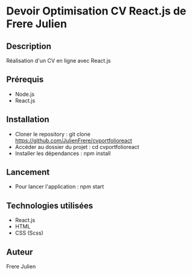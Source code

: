 # Devoir Optimisation CV React.js de Frere Julien

## Description

Réalisation d'un CV en ligne avec React.js

## Prérequis

- Node.js
- React.js

## Installation

- Cloner le repository : git clone https://github.com/JulienFrere/cvportfolioreact
- Accéder au dossier du projet : cd cvportfolioreact
- Installer les dépendances : npm install

## Lancement

- Pour lancer l'application : npm start

## Technologies utilisées

- React.js
- HTML
- CSS (Scss)

## Auteur

Frere Julien
